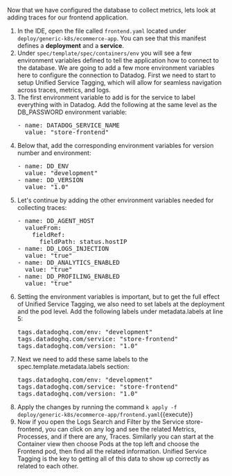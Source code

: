 Now that we have configured the database to collect metrics, lets look at adding traces for our frontend application.

1.  In the IDE, open the file called `frontend.yaml` located under `deploy/generic-k8s/ecommerce-app`. You can see that this manifest defines a **deployment** and a **service**. 
2.  Under `spec/template/spec/containers/env` you will see a few environment variables defined to tell the application how to connect to the database. We are going to add a few more environment variables here to configure the connection to Datadog. First we need to start to setup Unified Service Tagging, which will allow for seamless navigation across traces, metrics, and logs. 
3.  The first environment variable to add is for the service to label everything with in Datadog. Add the following at the same level as the DB_PASSWORD environment variable:
    <pre class="file" data-target="clipboard">- name: DATADOG_SERVICE_NAME
      value: "store-frontend"</pre>
4.  Below that, add the corresponding environment variables for version number and environment:
    <pre class="file" data-target="clipboard">- name: DD_ENV
      value: "development"
    - name: DD_VERSION
      value: "1.0"</pre>
5.  Let's continue by adding the other environment variables needed for collecting traces:
    <pre class="file" data-target="clipboard">- name: DD_AGENT_HOST
      valueFrom:
        fieldRef:
          fieldPath: status.hostIP
    - name: DD_LOGS_INJECTION
      value: "true"
    - name: DD_ANALYTICS_ENABLED
      value: "true"
    - name: DD_PROFILING_ENABLED
      value: "true"</pre>
6.  Setting the environment variables is important, but to get the full effect of Unified Service Tagging, we also need to set labels at the deployment and the pod level. Add the following labels under metadata.labels at line 5:
    <pre class="file" data-target="clipboard">tags.datadoghq.com/env: "development"
    tags.datadoghq.com/service: "store-frontend"
    tags.datadoghq.com/version: "1.0"</pre>
7.  Next we need to add these same labels to the  spec.template.metadata.labels section:
    <pre class="file" data-target="clipboard">tags.datadoghq.com/env: "development"
    tags.datadoghq.com/service: "store-frontend"
    tags.datadoghq.com/version: "1.0"</pre>
8.  Apply the changes by running the command `k apply -f deploy/generic-k8s/ecommerce-app/frontend.yaml`{{execute}}
9.  Now if you open the Logs Search and Filter by the Service store-frontend, you can click on any log and see the related Metrics, Processes, and if there are any, Traces. Similarly you can start at the Container view then choose Pods at the top left and choose the Frontend pod, then find all the related information. Unified Service Tagging is the key to getting all of this data to show up correctly as related to each other.